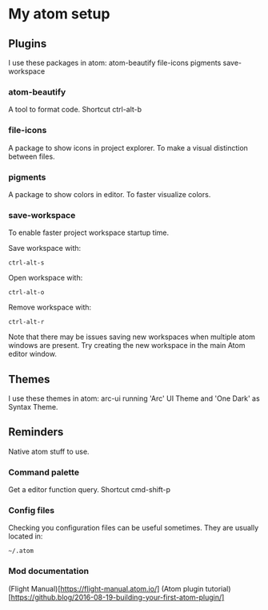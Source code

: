 # My atom setup

## Plugins
I use these packages in atom:
atom-beautify
file-icons
pigments
save-workspace

### atom-beautify
A tool to format code. Shortcut ctrl-alt-b

### file-icons
A package to show icons in project explorer. To make a visual distinction between files.

### pigments
A package to show colors in editor. To faster visualize colors.

### save-workspace
To enable faster project workspace startup time.

Save workspace with:

    ctrl-alt-s

Open workspace with:

    ctrl-alt-o

Remove workspace with:

    ctrl-alt-r

Note that there may be issues saving new workspaces when multiple atom windows are present. Try creating the new workspace in the main Atom editor window.

## Themes
I use these themes in atom:
arc-ui
running 'Arc' UI Theme and 'One Dark' as Syntax Theme.

## Reminders
Native atom stuff to use.

### Command palette
Get a editor function query. Shortcut cmd-shift-p

### Config files
Checking you configuration files can be useful sometimes. They are usually located in:

    ~/.atom

### Mod documentation
(Flight Manual)[https://flight-manual.atom.io/]
(Atom plugin tutorial)[https://github.blog/2016-08-19-building-your-first-atom-plugin/]
